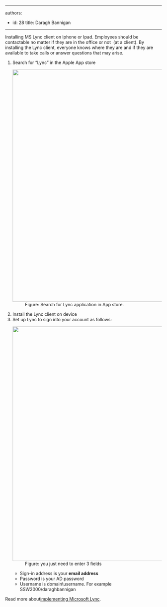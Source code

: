 

---
authors:
  - id: 28
    title: Daragh Bannigan
---




<span class='intro'> Installing MS Lync client on Iphone or Ipad. Employees should be contactable no matter if they are in the office or not&#160; (at a client). By installing the Lync client, everyone knows where they are and if they are available to take calls or answer questions that may arise. </span>

<ol><li>Search for “Lync” in the Apple App store 
      <dl class="image"><dt>
            <img width="497" height="744" src="/PublishingImages/Lync1.png" alt="" />
         </dt><dd>Figure&#58; Search for Lync application in App store.</dd></dl></li><li>Install the Lync client on device</li><li>Set up Lync to sign into your account as follows&#58; 
      <dl class="image"><dt> 
            <img width="502" height="751" src="/PublishingImages/Lync2.png" alt="" />
         </dt><dd>Figure&#58; you just need to enter 3 fields</dd></dl><ul><li>Sign-in address is your 
            <b>email address</b></li><li>Password is your AD password​</li><li>Username is domain\username. For example SSW2000\daraghbannigan​</li></ul></li></ol><p>Read more about 
   <a href="http&#58;//www.ssw.com.au/ssw/Consulting/Lync.aspx">​implementing Microsoft Lync</a>.</p>​


